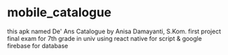 # mobile_catalogue
this apk named De' Ans Catalogue by Anisa Damayanti, S.Kom.
first project final exam for 7th grade in univ
using react native for script & google firebase for database
